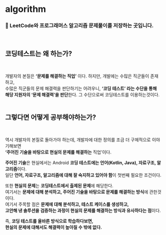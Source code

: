 # algorithm
### 📖 LeetCode와 프로그래머스 알고리즘 문제풀이를 저장하는 곳입니다.
</br>

## 코딩테스트는 왜 하는가?
</br>

개발자의 본질은 **‘문제를 해결하는 직업’** 이다. 하지만, 개발에는 수많은 직군들이 존재하고,  
수많은 직군들의 문제 해결력을 판단하기는 어려우니, **‘코딩 테스트’ 라는 수단을 통해  
해당 지원자의 ‘문제 해결력’을 판단**한다. 그 수단으로써 코딩테스트를 이용하는것이다.
</br></br>

## 그렇다면 어떻게 공부해야하는가?
</br>

역시 개발자의 본질로 돌아가야 하는데, 개발자에 대한 정의를 조금 더 구체적으로 이야기해보면  
**‘주어진 기술을 바탕으로 현실의 문제를 해결하는** 직업’이다.  

 **주어진 기술**은 현실에서는 Android **코딩 테스트에는 언어(Kotlin, Java), 자료구조, 알고리즘**이다.  
일단 **언어, 자료구조, 알고리즘에 대해 잘 숙지하고 있어야 함**이 첫번째 필요한 조건이다.  

 또한 **현실의 문제**는 **코딩테스트에서 출제된 문제**에 해당한다.  
여기서는 **문제에 대해 분석하고, 주어진 기술을 바탕으로 문제를 해결하는 방식**에 관한것이다.  
여기서 주목할 점은 **문제에 대해 분석하고, 테스트 케이스를 생성하고,  
고안해 낸 솔루션을 검증하는 과정이 현실의 문제를 해결하는 방식과 유사하다는 점**이다.  

 즉, **코딩 테스트를 올바른 방식으로 학습하다보면,  
현실의 문제에 대해서도 해결력이 높아질 수 밖에 없다.**  
